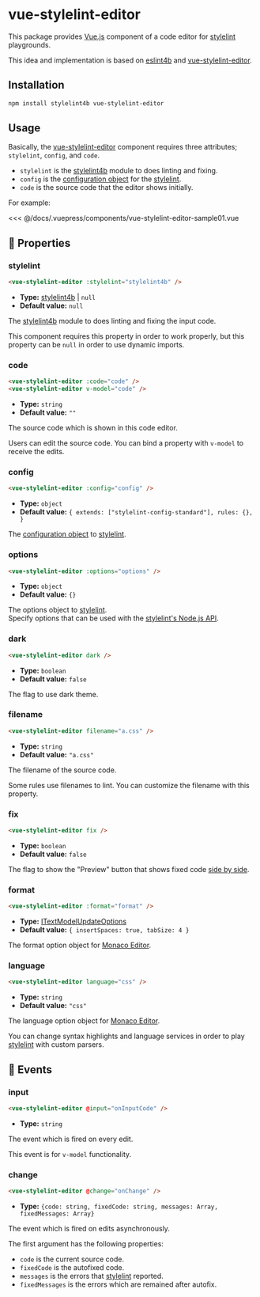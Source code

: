 # vue-stylelint-editor

This package provides [Vue.js] component of a code editor for [stylelint] playgrounds.

This idea and implementation is based on [eslint4b] and [vue-stylelint-editor].

## Installation

```bash
npm install stylelint4b vue-stylelint-editor
```

## Usage

Basically, the [vue-stylelint-editor] component requires three attributes; `stylelint`, `config`, and `code`.

- `stylelint` is the [stylelint4b] module to does linting and fixing.
- `config` is the [configuration object] for the [stylelint].
- `code` is the source code that the editor shows initially.

For example:

<<< @/docs/.vuepress/components/vue-stylelint-editor-sample01.vue

<vue-stylelint-editor-sample01/>

## 🔧 Properties

### stylelint

```html
<vue-stylelint-editor :stylelint="stylelint4b" />
```

- **Type:** [stylelint4b] | `null`
- **Default value:** `null`

The [stylelint4b] module to does linting and fixing the input code.

This component requires this property in order to work properly, but this property can be `null` in order to use dynamic imports.

### code

```html
<vue-stylelint-editor :code="code" />
<vue-stylelint-editor v-model="code" />
```

- **Type:** `string`
- **Default value:** `""`

The source code which is shown in this code editor.

Users can edit the source code. You can bind a property with `v-model` to receive the edits.

### config

```html
<vue-stylelint-editor :config="config" />
```

- **Type:** `object`
- **Default value:** `{ extends: ["stylelint-config-standard"], rules: {}, }`

The [configuration object] to [stylelint].

### options

```html
<vue-stylelint-editor :options="options" />
```

- **Type:** `object`
- **Default value:** `{}`

The options object to [stylelint].  
Specify options that can be used with the [stylelint's Node.js API].

### dark

```html
<vue-stylelint-editor dark />
```

- **Type:** `boolean`
- **Default value:** `false`

The flag to use dark theme.

### filename

```html
<vue-stylelint-editor filename="a.css" />
```

- **Type:** `string`
- **Default value:** `"a.css"`

The filename of the source code.

Some rules use filenames to lint.
You can customize the filename with this property.

### fix

```html
<vue-stylelint-editor fix />
```

- **Type:** `boolean`
- **Default value:** `false`

The flag to show the "Preview" button that shows fixed code [side by side](https://microsoft.github.io/monaco-editor/playground.html#creating-the-diffeditor-multi-line-example).

### format

```html
<vue-stylelint-editor :format="format" />
```

- **Type:** [ITextModelUpdateOptions](https://microsoft.github.io/monaco-editor/api/interfaces/monaco.editor.itextmodelupdateoptions.html)
- **Default value:** `{ insertSpaces: true, tabSize: 4 }`

The format option object for [Monaco Editor].

### language

```html
<vue-stylelint-editor language="css" />
```

- **Type:** `string`
- **Default value:** `"css"`

The language option object for [Monaco Editor].

You can change syntax highlights and language services in order to play [stylelint] with custom parsers.

## 🔔 Events

### input

```html
<vue-stylelint-editor @input="onInputCode" />
```

- **Type:** `string`

The event which is fired on every edit.

This event is for `v-model` functionality.

### change

```html
<vue-stylelint-editor @change="onChange" />
```

- **Type:** `{code: string, fixedCode: string, messages: Array, fixedMessages: Array}`

The event which is fired on edits asynchronously.

The first argument has the following properties:

- `code` is the current source code.
- `fixedCode` is the autofixed code.
- `messages` is the errors that [stylelint] reported.
- `fixedMessages` is the errors which are remained after autofix.

[eslint4b]: https://www.npmjs.com/package/eslint4b
[vue-stylelint-editor]: https://www.npmjs.com/package/vue-stylelint-editor
[stylelint]: https://stylelint.io/
[Vue.js]: https://vuejs.org/
[stylelint4b]: ../stylelint4b/README.md
[configuration object]: https://stylelint.io/user-guide/usage/node-api#config
[stylelint's Node.js API]: https://stylelint.io/user-guide/usage/node-api#nodejs-api
[Monaco Editor]: https://microsoft.github.io/monaco-editor/
